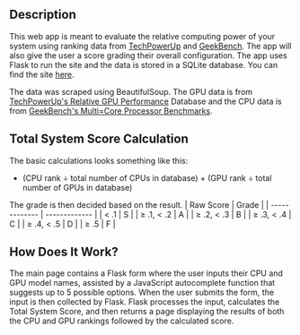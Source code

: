 ## Description
This web app is meant to evaluate the relative computing power of your system using ranking data from [TechPowerUp](https://www.techpowerup.com/gpu-specs/) and [GeekBench](https://browser.geekbench.com/processor-benchmarks). The app will also give the user a score grading their overall configuration. The app uses Flask to run the site and the data is stored in a SQLite database. You can find the site [here](https://lucasrfabian.site/pcpartrankings/).

The data was scraped using BeautifulSoup. The GPU data is from [TechPowerUp's Relative GPU Performance](https://www.techpowerup.com/gpu-specs/geforce-210.c2020) Database and the CPU data is from [GeekBench's Multi=Core Processor Benchmarks](https://browser.geekbench.com/processor-benchmarks).

## Total System Score Calculation
The basic calculations looks something like this:
- (CPU rank $\div$ total number of CPUs in database) + (GPU rank $\div$ total number of GPUs in database)

The grade is then decided based on the result.
| Raw Score     | Grade     |
| ------------- | ------------- |
| < .1 | S |
| $\geq$ .1, < .2 | A |
| $\geq$ .2, < .3 | B |
| $\geq$ .3, < .4 | C |
| $\geq$ .4, < .5 | D |
| $\geq$ .5 | F |

## How Does It Work?
The main page contains a Flask form where the user inputs their CPU and GPU model names, assisted by a JavaScript autocomplete function that suggests up to 5 possible options. When the user submits the form, the input is then collected by Flask. Flask processes the input, calculates the Total System Score, and then returns a page displaying the results of both the CPU and GPU rankings followed by the calculated score.
